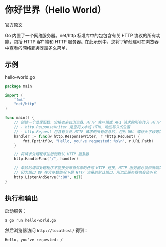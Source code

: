 # 你好世界（Hello World）<!-- omit in toc -->

[官方原文](https://gowebexamples.com/hello-world/)

Go 内置了一个网络服务器。net/http 标准库中的包包含有关 HTTP 协议的所有功能，包括 HTTP 客户端和 HTTP 服务器。在此示例中，您将了解创建可在浏览器中查看的网络服务器是多么简单。

## 示例

hello-world.go

```go
package main

import (
	"fmt"
	"net/http"
)

func main() {
	// 创建一个处理函数，它接收来自浏览器、HTTP 客户端或 API 请求的所有传入 HTTP 连接，该函数接收两个参数：
	// - http.ResponseWriter 是您将文本或 HTML 响应写入的位置
	// - http.Request 包含有关此 HTTP 请求的所有信息的，包括 URL 或标头字段等内容
	handler := func(w http.ResponseWriter, r *http.Request) {
		fmt.Fprintf(w, "Hello, you've requested: %s\n", r.URL.Path)
	}

	// 将请求处理程序注册到默认 HTTP 服务器
	http.HandleFunc("/", handler)

	// 单独的请求处理程序不能接受来自外部的任何 HTTP 连接，HTTP 服务器必须侦听端口以将连接传递给请求处理程序
	// 因为端口 80 在大多数情况下是 HTTP 流量的默认端口，所以此服务器也会侦听它
	http.ListenAndServe(":80", nil)
}
```

## 执行和输出

启动服务：

```
$ go run hello-world.go
```

然后浏览器访问 `http://localhost/` 得到：

```
Hello, you've requested: /
```
